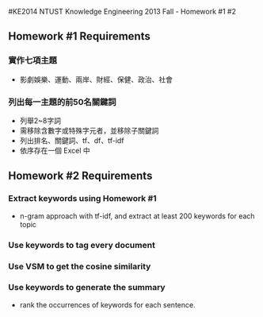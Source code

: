 #KE2014
NTUST Knowledge Engineering 2013 Fall - Homework #1 #2

## Homework #1 Requirements

### 實作七項主題
* 影劇娛樂、運動、兩岸、財經、保健、政治、社會

### 列出每一主題的前50名關鍵詞
* 列舉2~8字詞
* 需移除含數字或特殊字元者，並移除子關鍵詞
* 列出排名、關鍵詞、tf、df、tf-idf
* 依序存在一個 Excel 中

## Homework #2 Requirements

### Extract keywords using Homework #1
* n-gram approach with tf-idf, and extract at least 200 keywords for each topic

### Use keywords  to tag every document

### Use VSM to get the cosine similarity

### Use keywords to generate the summary
* rank  the occurrences of keywords for each sentence.
